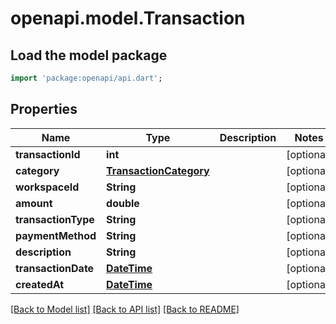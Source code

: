 # openapi.model.Transaction

## Load the model package
```dart
import 'package:openapi/api.dart';
```

## Properties
Name | Type | Description | Notes
------------ | ------------- | ------------- | -------------
**transactionId** | **int** |  | [optional] 
**category** | [**TransactionCategory**](TransactionCategory.md) |  | [optional] 
**workspaceId** | **String** |  | [optional] 
**amount** | **double** |  | [optional] 
**transactionType** | **String** |  | [optional] 
**paymentMethod** | **String** |  | [optional] 
**description** | **String** |  | [optional] 
**transactionDate** | [**DateTime**](DateTime.md) |  | [optional] 
**createdAt** | [**DateTime**](DateTime.md) |  | [optional] 

[[Back to Model list]](../README.md#documentation-for-models) [[Back to API list]](../README.md#documentation-for-api-endpoints) [[Back to README]](../README.md)


